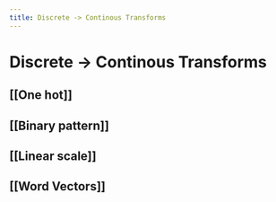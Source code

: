 ```yaml
---
title: Discrete -> Continous Transforms
---
```


# Discrete -> Continous Transforms

## [[One hot]]

## [[Binary pattern]]

## [[Linear scale]]

## [[Word Vectors]]




























































